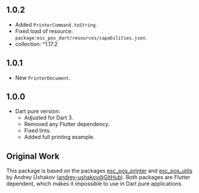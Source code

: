 ## 1.0.2

- Added `PrinterCommand.toString`.
- Fixed load of resource: `package:esc_pos_dart/resources/capabilities.json`.
- collection: ^1.17.2

## 1.0.1

- New `PrinterDocument`.

## 1.0.0

- Dart pure version:
  - Adjusted for Dart 3.
  - Removed any Flutter dependency.
  - Fixed lints.
  - Added full printing example.

## Original Work

This package is based on the packages [esc_pos_printer](https://github.com/andrey-ushakov/esc_pos_printer) and
[esc_pos_utils](https://github.com/andrey-ushakov/esc_pos_utils) by
Andrey Ushakov ([andrey-ushakov@GitHub](https://github.com/andrey-ushakov)).
Both packages are Flutter dependent, which makes it impossible to use in Dart pure applications.

[esc_pos_printer]: https://github.com/andrey-ushakov/esc_pos_printer
[esc_pos_utils]: https://github.com/andrey-ushakov/esc_pos_utils

